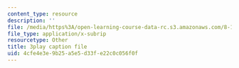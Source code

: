 ```yaml
---
content_type: resource
description: ''
file: /media/https%3A/open-learning-course-data-rc.s3.amazonaws.com/8-13-14-experimental-physics-i-ii-junior-lab-fall-2016-spring-2017/4cfe4e3e9b25a5e5d33fe22c0c056f0f_lpclkNdPQP0.srt
file_type: application/x-subrip
resourcetype: Other
title: 3play caption file
uid: 4cfe4e3e-9b25-a5e5-d33f-e22c0c056f0f
---
```


